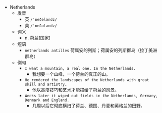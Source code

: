 - Netherlands
  - 发音
    - 英 `/'neðələndz/`
    - 美 `/'neðələndz/`
  - 词义
    - n. 荷兰[国家]
  - 短语
    - `netherlands antilles` 荷属安的列斯；荷属安的列斯群岛（拉丁美洲群岛） 
  - 例句
    - `I want a mountain, a real one. In the Netherlands.`
      - 我想要一个山峰，一个荷兰的真正的山。
    - `He rendered the landscapes of the Netherlands with great skill and artistry.`
      - 他以高度技巧和艺术才能描绘了荷兰的风景。
    - `Weeks later it wiped out fields in the Netherlands, Germany, Denmark and England.`
      - 几周以后它彻底横扫了荷兰、德国、丹麦和英格兰的田野。

